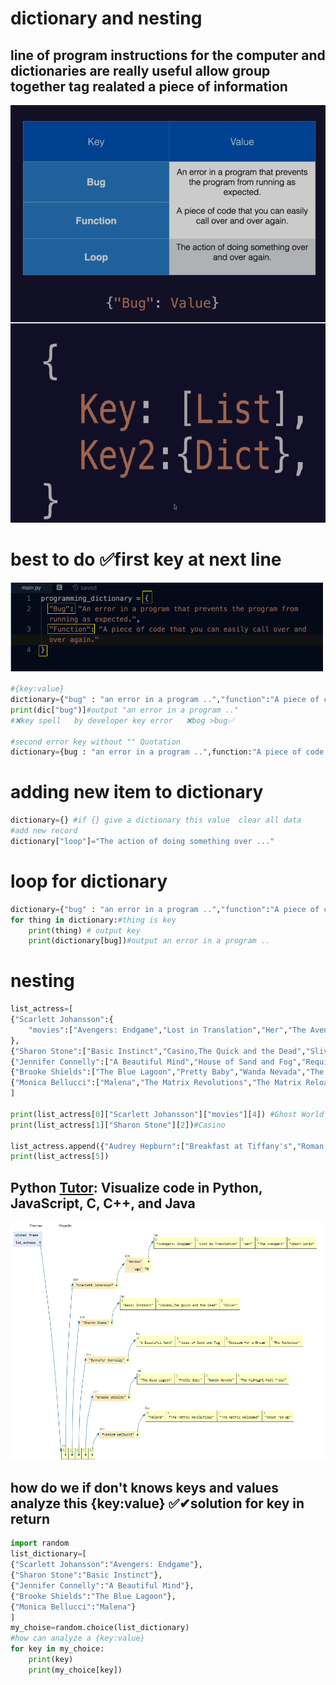 # dictionary and nesting 

## line of program instructions for the computer and dictionaries are really useful allow group together tag realated a piece of information

![dictonary](https://raw.githubusercontent.com/wer340/python-angelayu/main/day-9/image/dictonarya.png)

# best to do ✅first key at next line    

![besttodo](https://raw.githubusercontent.com/wer340/python-angelayu/main/day-9/image/besttodo.png)

```python
#{key:value}  
dictionary={"bug" : "an error in a program ..","function":"A piece of code taht you can "} 
print(dic["bug")]#output "an error in a program .."
#❌key spell   by developer key error   ❌bog >bug✅

#second error key without "" Quotation  
dictionary={bug : "an error in a program ..",function:"A piece of code taht you can "}
```
# adding new item to dictionary
```python
dictionary={} #if {} give a dictionary this value  clear all data 
#add new record
dictionary["loop"]="The action of doing something over ..."
```
# loop for dictionary 
```python
dictionary={"bug" : "an error in a program ..","function":"A piece of code taht you can "} 
for thing in dictionary:#thing is key 
	print(thing) # output key
	print(dictionary[bug])#output an error in a program ..
  ```
  
# nesting
```python
list_actress=[
{"Scarlett Johansson":{
    "movies":["Avengers: Endgame","Lost in Translation","Her","The Avengers","Ghost World"],"age":38}
},
{"Sharon Stone":["Basic Instinct","Casino,The Quick and the Dead","Sliver"]},
{"Jennifer Connelly":["A Beautiful Mind","House of Sand and Fog","Requiem for a Dream","The Rocketeer"]},
{"Brooke Shields":["The Blue Lagoon","Pretty Baby","Wanda Nevada","The Midnight Meat Train"]},
{"Monica Bellucci":["Malena","The Matrix Revolutions","The Matrix Reloaded","Shoot 'Em Up"]}
]

print(list_actress[0]["Scarlett Johansson"]["movies"][4]) #Ghost World 
print(list_actress[1]["Sharon Stone"][2])#Casino

list_actress.append({"Audrey Hepburn":["Breakfast at Tiffany's","Roman Holiday","Charade","My Fair Lady"]})
print(list_actress[5])
```
## Python [Tutor](https://pythontutor.com/): Visualize code in Python, JavaScript, C, C++, and Java
![data srtucture](https://raw.githubusercontent.com/wer340/python-angelayu/main/day-9/image/Visualize%20png.png)

## how do we if don't knows keys and values analyze this {key:value} ✅✔solution for key in return
```python
import random
list_dictionary=[
{"Scarlett Johansson":"Avengers: Endgame"},
{"Sharon Stone":"Basic Instinct"},
{"Jennifer Connelly":"A Beautiful Mind"},
{"Brooke Shields":"The Blue Lagoon"},
{"Monica Bellucci":"Malena"}
]
my_choise=random.choice(list_dictionary)
#how can analyze a {key:value}
for key in my_choice:
	print(key)
	print(my_choice[key])
```
